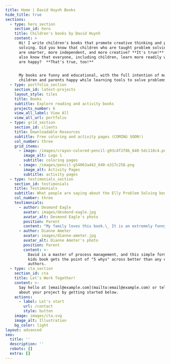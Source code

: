```yaml
---
title: Home | David Huynh Books
hide_title: true
sections:
  - type: hero_section
    section_id: hero
    title: Children's books by David Huynh
    content: >
      Hi! I write children's books that promote creative thinking and problem
      solving. Did you know that children who are taught problem solving skills
      are smarter, more independent, and more creative? **It's true!** Did you
      also know that everyone, including children, learn more readily when they
      are happy?  **That's true, too!**


      My books are funny and educational, with the full intention of making
      children and parents happy while learning tools to solve problems better.
  - type: portfolio_section
    section_id: latest-projects
    layout_style: tiles
    title: Books
    subtitle: Explore reading and activity books
    projects_number: 6
    view_all_label: View All
    view_all_url: portfolio
  - type: grid_section
    section_id: clients
    title: Downloadable Resources
    subtitle: Free coloring and activity pages (COMING SOON!)
    col_number: three
    grid_items:
      - image: /images/crayon-colored-pencil-g93c4f2f8b_640-5dc118c4.png
        image_alt: Logo 1
        subtitle: coloring pages
      - image: /images/pencil-g54063ad42_640-e317c258.png
        image_alt: Activity Pages
        subtitle: activity pages
  - type: testimonials_section
    section_id: testimonials
    title: Testimonials
    subtitle: What people are saying about the Elly Problem Solving books
    col_number: three
    testimonials:
      - author: Desmond Eagle
        avatar: images/desmond-eagle.jpg
        avatar_alt: Desmond Eagle's photo
        position: Parent
        content: "My family loves this book.\_ It is an extremely funny and creative way for children to understand the importance of finding the root cause of a problem."
      - author: Dianne Ameter
        avatar: images/dianne-ameter.jpg
        avatar_alt: Dianne Ameter's photo
        position: Parent
        content: >-
          David is a master of process management, and this simple format of a
          kids book gets the point of "5 whys" across better than any expert
          authors.
  - type: cta_section
    section_id: cta
    title: Let’s Work Together!
    content: >-
      Say hello at [email@example.com](mailto:email@example.com) or tell us more
      about your project by getting started below.
    actions:
      - label: Let's start
        url: /contact
        style: button
    image: images/cta.svg
    image_alt: Illustration
    bg_color: light
layout: advanced
seo:
  title: ''
  description: ''
  robots: []
  extra: []
---
```

